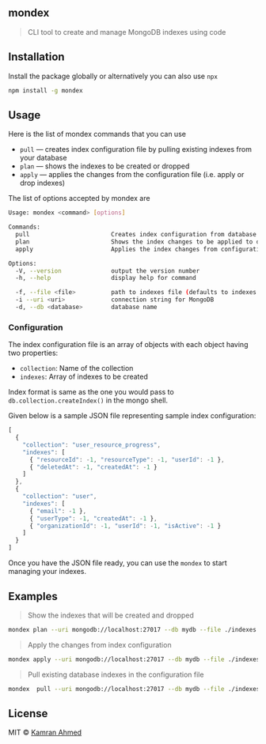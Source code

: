 ## mondex

> CLI tool to create and manage MongoDB indexes using code

## Installation

Install the package globally or alternatively you can also use `npx`

```bash
npm install -g mondex
```

## Usage

Here is the list of mondex commands that you can use

* `pull` — creates index configuration file by pulling existing indexes from your database
* `plan` — shows the indexes to be created or dropped
* `apply` — applies the changes from the configuration file (i.e. apply or drop indexes)

The list of options accepted by mondex are

```bash
Usage: mondex <command> [options]

Commands:
  pull                       Creates index configuration from database
  plan                       Shows the index changes to be applied to database
  apply                      Applies the index changes from configuration to database

Options:
  -V, --version              output the version number
  -h, --help                 display help for command

  -f, --file <file>          path to indexes file (defaults to indexes.json in current directory)
  -i --uri <uri>             connection string for MongoDB
  -d, --db <database>        database name
```

### Configuration

The index configuration file is an array of objects with each object having two properties:

- `collection`: Name of the collection
- `indexes`: Array of indexes to be created

Index format is same as the one you would pass to `db.collection.createIndex()` in the mongo shell.

Given below is a sample JSON file representing sample index configuration:

```javascript
[
  {
    "collection": "user_resource_progress",
    "indexes": [
      { "resourceId": -1, "resourceType": -1, "userId": -1 },
      { "deletedAt": -1, "createdAt": -1 }
    ]
  },
  {
    "collection": "user",
    "indexes": [
      { "email": -1 },
      { "userType": -1, "createdAt": -1 },
      { "organizationId": -1, "userId": -1, "isActive": -1 }
    ]
  }
]
```

Once you have the JSON file ready, you can use the `mondex` to start managing your indexes.

## Examples

> Show the indexes that will be created and dropped

```bash
mondex plan --uri mongodb://localhost:27017 --db mydb --file ./indexes.json
```

> Apply the changes from index configuration

```bash
mondex apply --uri mongodb://localhost:27017 --db mydb --file ./indexes.json
```

> Pull existing database indexes in the configuration file

```bash
mondex  pull --uri mongodb://localhost:27017 --db mydb --file ./indexes.json
```

## License

MIT &copy; [Kamran Ahmed](https://twitter.com/kamrify)
